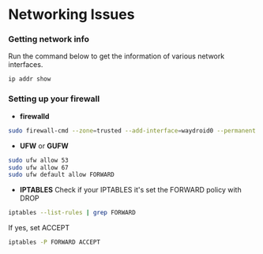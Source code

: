 # Networking Issues

### Getting network info

Run the command below to get the information of various network interfaces.

`ip addr show`

### Setting up your firewall

* **firewalld**
```bash
sudo firewall-cmd --zone=trusted --add-interface=waydroid0 --permanent
```

* **UFW** or **GUFW**
```bash
sudo ufw allow 53
sudo ufw allow 67
sudo ufw default allow FORWARD
```
* **IPTABLES**
Check if your IPTABLES it's set the FORWARD policy with DROP
```bash
iptables --list-rules | grep FORWARD 
```
If yes, set ACCEPT
```bash
iptables -P FORWARD ACCEPT
```
